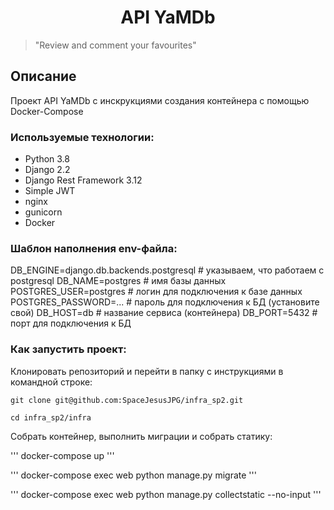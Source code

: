 ## <h1 align="center"> API YaMDb </h1>
>"Review and comment your favourites" 



## Описание
Проект API YaMDb с инскрукциями создания контейнера с помощью Docker-Compose

### Используемые технологии:

* Python 3.8
* Django 2.2
* Django Rest Framework 3.12
* Simple JWT
* nginx
* gunicorn
* Docker


### Шаблон наполнения env-файла:
DB_ENGINE=django.db.backends.postgresql # указываем, что работаем с postgresql
DB_NAME=postgres # имя базы данных
POSTGRES_USER=postgres # логин для подключения к базе данных
POSTGRES_PASSWORD=... # пароль для подключения к БД (установите свой)
DB_HOST=db # название сервиса (контейнера)
DB_PORT=5432 # порт для подключения к БД 

### Как запустить проект:
Клонировать репозиторий и перейти в папку с инструкциями в командной строке:

```
git clone git@github.com:SpaceJesusJPG/infra_sp2.git
```

```
cd infra_sp2/infra
```

Собрать контейнер, выполнить миграции и собрать статику:

'''
docker-compose up
'''

'''
docker-compose exec web python manage.py migrate
'''

'''
docker-compose exec web python manage.py collectstatic --no-input
'''